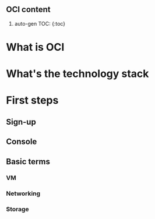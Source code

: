 ## OCI content

1. auto-gen TOC:
{:toc}

# What is OCI
# What's the technology stack
# First steps
## Sign-up
## Console
## Basic terms
### VM
### Networking
### Storage
